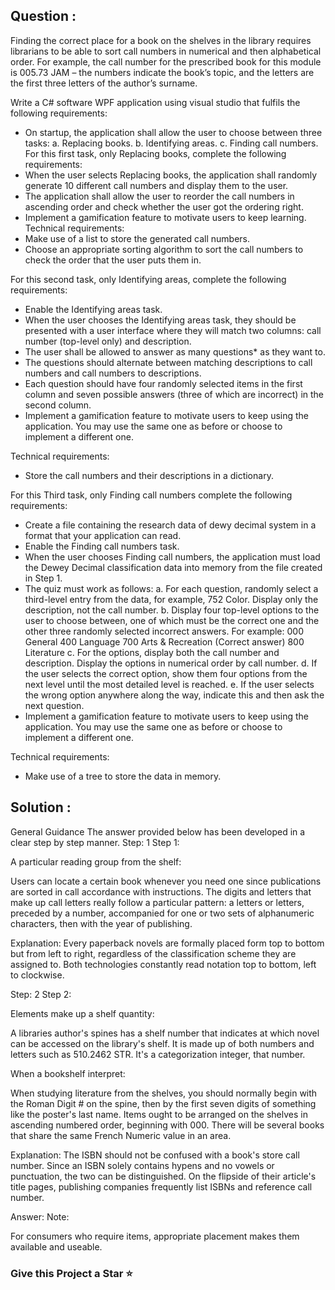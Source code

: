 ## Question : 
Finding the correct place for a book on the shelves in the library requires librarians to be able to sort call numbers in numerical and then alphabetical order. For example, the call number for the prescribed book for this module is 005.73 JAM – the numbers indicate the book’s topic, and the letters are the first three letters of the author’s surname.

Write a C# software WPF application using visual studio that fulfils the following requirements:
- On startup, the application shall allow the user to choose between three tasks:
a. Replacing books.
b. Identifying areas.
c. Finding call numbers.
For this first task, only Replacing books, complete the following requirements:
- When the user selects Replacing books, the application shall randomly generate 10 different call numbers and display them to the user.
- The application shall allow the user to reorder the call numbers in ascending order and check whether the user got the ordering right.
- Implement a gamification feature to motivate users to keep learning.
Technical requirements:
- Make use of a list to store the generated call numbers.
- Choose an appropriate sorting algorithm to sort the call numbers to check the order that the user puts them in.

For this second task, only Identifying areas, complete the following requirements:

- Enable the Identifying areas task.
- When the user chooses the Identifying areas task, they should be presented with a user interface where they will match two columns: call number (top-level only) and description.
- The user shall be allowed to answer as many questions* as they want to.
- The questions should alternate between matching descriptions to call numbers and call numbers to descriptions.
- Each question should have four randomly selected items in the first column and seven possible answers (three of which are incorrect) in the second column.
- Implement a gamification feature to motivate users to keep using the application. You may use the same one as before or choose to implement a different one.

Technical requirements:
- Store the call numbers and their descriptions in a dictionary.

For this Third task, only Finding call numbers complete the following requirements:

- Create a file containing the research data of dewy decimal system in a format that your application can read.
- Enable the Finding call numbers task.
- When the user chooses Finding call numbers, the application must load the Dewey Decimal classification data into memory from the file created in Step 1.
- The quiz must work as follows:
a. For each question, randomly select a third-level entry from the data, for example, 752 Color. Display only the description, not the call number.
b. Display four top-level options to the user to choose between, one of which must be the correct one and the other three randomly selected incorrect answers. For example: 000 General 400 Language 700 Arts & Recreation (Correct answer) 800 Literature
c. For the options, display both the call number and description. Display the options in numerical order by call number.
d. If the user selects the correct option, show them four options from the next level until the most detailed level is reached.
e. If the user selects the wrong option anywhere along the way, indicate this and then ask the next question.
- Implement a gamification feature to motivate users to keep using the application. You may use the same one as before or choose to implement a different one.

Technical requirements:
- Make use of a tree to store the data in memory.


## Solution :
General Guidance
The answer provided below has been developed in a clear step by step manner.
Step: 1
Step 1:

A particular reading group from the shelf:

Users can locate a certain book whenever you need one since publications are sorted in call accordance with instructions. The digits and letters that make up call letters really follow a particular pattern: a letters or letters, preceded by a number, accompanied for one or two sets of alphanumeric characters, then with the year of publishing.



Explanation:
Every paperback novels are formally placed form top to bottom but from left to right, regardless of the classification scheme they are assigned to. Both technologies constantly read notation top to bottom, left to clockwise.

Step: 2
Step 2:

Elements make up a shelf quantity:

A libraries author's spines has a shelf number that indicates at which novel can be accessed on the library's shelf. It is made up of both numbers and letters such as 510.2462 STR. It's a categorization integer, that number.

When a bookshelf interpret:

When studying literature from the shelves, you should normally begin with the Roman Digit # on the spine, then by the first seven digits of something like the poster's last name. Items ought to be arranged on the shelves in ascending numbered order, beginning with 000. There will be several books that share the same French Numeric value in an area.

Explanation:
The ISBN should not be confused with a book's store call number. Since an ISBN solely contains hypens and no vowels or punctuation, the two can be distinguished. On the flipside of their article's title pages, publishing companies frequently list ISBNs and reference call number.

Answer:
Note:

For consumers who require items, appropriate placement makes them available and useable.

### Give this Project a Star :star:

